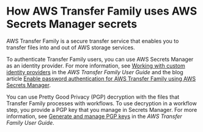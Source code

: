 # How AWS Transfer Family uses AWS Secrets Manager secrets<a name="integrating_FTPlong"></a>

AWS Transfer Family is a secure transfer service that enables you to transfer files into and out of AWS storage services\. 

To authenticate Transfer Family users, you can use AWS Secrets Manager as an identity provider\. For more information, see [Working with custom identity providers](https://docs.aws.amazon.com/transfer/latest/userguide/custom-identity-provider-users.html) in the *AWS Transfer Family User Guide* and the blog article [Enable password authentication for AWS Transfer Family using AWS Secrets Manager](http://aws.amazon.com/blogs/storage/enable-password-authentication-for-aws-transfer-family-using-aws-secrets-manager-updated/)\.

You can use Pretty Good Privacy \(PGP\) decryption with the files that Transfer Family processes with workflows\. To use decryption in a workflow step, you provide a PGP key that you manage in Secrets Manager\. For more information, see [Generate and manage PGP keys](https://docs.aws.amazon.com/transfer/latest/userguide/key-management.html#pgp-key-management) in the *AWS Transfer Family User Guide*\.